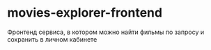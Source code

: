 # movies-explorer-frontend
Фронтенд сервиса, в котором можно найти фильмы по запросу и сохранить в личном кабинете
